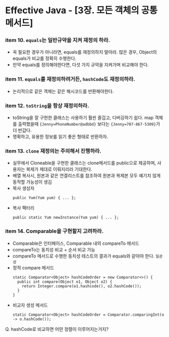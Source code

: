 # Effective Java - [3장. 모든 객체의 공통 메서드]

### item 10. `equals`는 일반규약을 지켜 재정의 하라.
- 꼭 필요한 경우가 아니라면, equals를 재정의하지 말아라. 많은 경우, Object의 equals가 비교를 정확히 수행한다.
- 만약 equals를 정의해야한다면, 다섯 가지 규약을 지켜가며 비교해야 한다.

### item 11. `equals`를 재정의하려거든, `hashCode`도 재정의하라.
- 논리적으로 같은 객체는 같은 해시코드를 반환해야한다.

### item 12. `toString`을 항상 재정의하라.
- toString을 잘 구현한 클래스는 사용하기 훨씬 즐겁고, 디버깅하기 쉽다.
  map 객체를 출력했을때 `{Jenny=PhoneNumber@adbbd}` 보다는 `{Jenny=707-867-5309}`가 더 반갑다.
 - 명확하고, 유용한 정보를 읽기 좋은 형태로 반환하자.

### item 13. `clone` 재정의는 주의해서 진행하라.
- 실무에서 Cloneable을 구현한 클래스는 clone메서드를 public으로 제공하며, 사용자는 복제가 제대로 이뤄지리라 기대한다.
- 배열 복사시, 원본과 같은 연결리스트를 참조하여 원본과 복제본 모두 예기치 않게 동작할 가능성이 생김
- 복사 생성자
  ```
  public Yum(Yum yum) { ... };
  ```
- 복사 팩터리
  ```
  public static Yum newInstance(Yum yum) { ... };  
  ```

### item 14. Comparable을 구현할지 고려하라.
- Comparable은 인터페이스, Comparable 내의 compareTo 메서드
- compareTo는 동치성 비교 + 순서 비교 가능
- compareTo 메서드로 수행한 동치성 테스트의 결과가 equals와 같아야 한다. `일관성`
- 정적 compare 메서드
  ```
  static Comparator<Object> hashCodeOrder = new Comparator<>() {
    public int compare(Object o1, Object o2) {
      return Integer.compare(o1.hashcode(), o2.hashCode());
    }
  }
  ```
- 비교자 생성 메서드
  ```
  static Comparator<Object> hashCodeOrder = Comparator.comparingInt(o -> o.hashCode());
  ```
Q. hashCode로 비교하면 어떤 정렬이 이루어지는거지?
